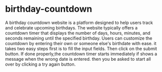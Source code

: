 # birthday-countdown
A birthday countdown website is a platform designed to help users track and celebrate upcoming birthdays. The website typically offers a countdown timer that displays the number of days, hours, minutes, and seconds remaining until the specified birthday. 
Users can customize the countdown by entering their own or someone else's birthdate with ease.
it takes two easy steps
first is to fill the input fields.
Then click on the submit button.
If done properly,the countdown timer starts immediately
if shows a message when the wrong date is entered.
then you be asked to start all over by clicking a try again button.
